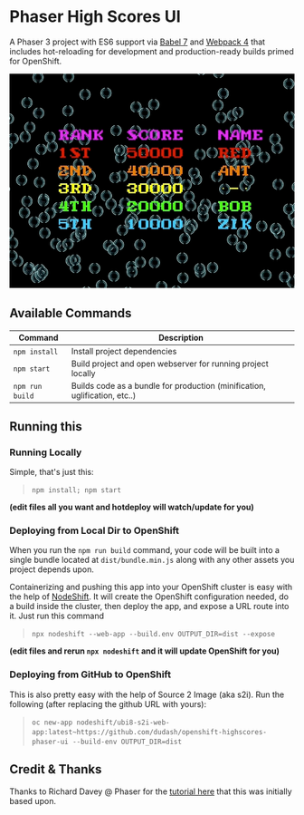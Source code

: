 # Phaser High Scores UI

A Phaser 3 project with ES6 support via [Babel 7](https://babeljs.io/) and [Webpack 4](https://webpack.js.org/)
that includes hot-reloading for development and production-ready builds primed for OpenShift.

![Screenshot](./.screens/highscore.gif)

## Available Commands

| Command | Description |
|---------|-------------|
| `npm install` | Install project dependencies |
| `npm start` | Build project and open webserver for running project locally |
| `npm run build` | Builds code as a bundle for production (minification, uglification, etc..) |


## Running this
### Running Locally
Simple, that's just this:
> `npm install; npm start`

**(edit files all you want and hotdeploy will watch/update for you)**


### Deploying from Local Dir to OpenShift
When you run the `npm run build` command, your code will be built into a single bundle located at `dist/bundle.min.js` along with any other assets you project depends upon.

Containerizing and pushing this app into your OpenShift cluster is easy with the help of [NodeShift](https://nodeshift.dev/). It will create the OpenShift configuration needed, do a build inside the cluster, then deploy the app, and expose a URL route into it. Just run this command
  >`npx nodeshift --web-app --build.env OUTPUT_DIR=dist --expose`

**(edit files and rerun `npx nodeshift` and it will update OpenShift for you)**


### Deploying from GitHub to OpenShift
This is also pretty easy with the help of Source 2 Image (aka s2i). Run the following (after replacing the github URL with yours):
  >`oc new-app nodeshift/ubi8-s2i-web-app:latest~https://github.com/dudash/openshift-highscores-phaser-ui --build-env OUTPUT_DIR=dist`


## Credit & Thanks
Thanks to Richard Davey @ Phaser for the [tutorial here](http://phaser.io/tutorials/retro-highscore-table) that this was initially based upon.
